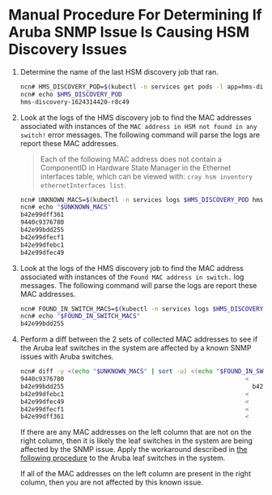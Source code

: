 # Manual Procedure For Determining If Aruba SNMP Issue Is Causing HSM Discovery Issues

1. Determine the name of the last HSM discovery job that ran.
   ```bash
   ncn# HMS_DISCOVERY_POD=$(kubectl -n services get pods -l app=hms-discovery | tail -n 1 | awk '{ print $1 }')
   ncn# echo $HMS_DISCOVERY_POD
   hms-discovery-1624314420-r8c49
   ```

2. Look at the logs of the HMS discovery job to find the MAC addresses associated with instances of the `MAC address in HSM not found in any switch!` error messages. The following command will parse the logs are report these MAC addresses.
   > Each of the following MAC address does not contain a ComponentID in Hardware State Manager in the Ethernet interfaces table, which can be viewed with: `cray hsm inventory ethernetInterfaces list`.
   ```bash
   ncn# UNKNOWN_MACS=$(kubectl -n services logs $HMS_DISCOVERY_POD hms-discovery | jq 'select(.msg == "MAC address in HSM not found in any switch!").unknownComponent.ID' -r -c)
   ncn# echo "$UNKNOWN_MACS"
   b42e99dff361
   9440c9376780
   b42e99bdd255
   b42e99dfecf1
   b42e99dfebc1
   b42e99dfec49
   ```

3. Look at the logs of the HMS discovery job to find the MAC address associated with instances of the `Found MAC address in switch.` log messages. The following command will parse the logs are report these MAC addresses.
   ```bash
   ncn# FOUND_IN_SWITCH_MACS=$(kubectl -n services logs $HMS_DISCOVERY_POD hms-discovery | jq 'select(.msg == "Found MAC address in switch.").macWithoutPunctuation' -r)
   ncn# echo "$FOUND_IN_SWITCH_MACS"
   b42e99bdd255
   ```

4. Perform a diff between the 2 sets of collected MAC addresses to see if the Aruba leaf switches in the system are affected by a known SNMP issues with Aruba switches.
   ```bash
   ncn# diff -y <(echo "$UNKNOWN_MACS" | sort -u) <(echo "$FOUND_IN_SWITCH_MACS" | sort -u)
   9440c9376780                                                  <
   b42e99bdd255                                                    b42e99bdd255
   b42e99dfebc1                                                  <
   b42e99dfec49                                                  <
   b42e99dfecf1                                                  <
   b42e99dff361                                                  <
   ```

   If there are any MAC addresses on the left column that are not on the right column, then it is likely the leaf switches in the system are being affected by the SNMP issue. Apply the workaround described in [the following procedure](../install/configure_aruba_aggregation_switch.md) to the Aruba leaf switches in the system.

   If all of the MAC addresses on the left column are present in the right column, then you are not affected by this known issue.

